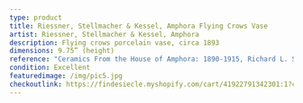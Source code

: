 ```yaml
---
type: product
title: Riessner, Stellmacher & Kessel, Amphora Flying Crows Vase
artist: Riessner, Stellmacher & Kessel, Amphora
description: Flying crows porcelain vase, circa 1893
dimensions: 9.75” (height)
reference: "Ceramics From the House of Amphora: 1890-1915, Richard L. Scott, 2004, p.69 "
condition: Excellent
featuredimage: /img/pic5.jpg
checkoutlink: https://findesiecle.myshopify.com/cart/41922791342301:1?channel=buy_button
---
```

